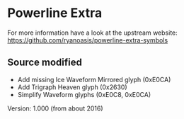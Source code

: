 # Powerline Extra

For more information have a look at the upstream website: https://github.com/ryanoasis/powerline-extra-symbols

## Source modified

* Add missing Ice Waveform Mirrored glyph (0xE0CA)
* Add Trigraph Heaven glyph (0x2630)
* Simplify Waveform glyphs (0xE0C8, 0xE0CA)

Version: 1.000 (from about 2016)
